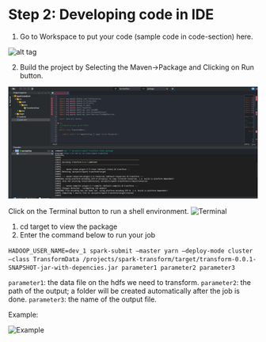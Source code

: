 # Step 2: Developing code in IDE
1. Go to Workspace to put your code (sample code in code-section) here.

![alt tag](https://github.com/CiscoDevNet/data-dev-learning-labs/blob/master/labs/net-data-ingest-trans/assets/images/ide1.png?raw=true)

2. Build the project by Selecting the Maven->Package and Clicking on Run button.

![alt tag](https://github.com/prakdutt/data-dev-learning-labs/blob/master/labs/net-data-ingest-trans/assets/images/build.png?raw=true)


Click on the Terminal button to run a shell environment.
![Terminal](/posts/files/net-data-ingest-trans/assets/images/ide2.png)

1. cd target to view the package
1. Enter the command below to run your job

`HADOOP_USER_NAME=dev_1 spark-submit –master yarn –deploy-mode cluster –class TransformData /projects/spark-transform/target/transform-0.0.1-SNAPSHOT-jar-with-depencies.jar parameter1 parameter2 parameter3`

`parameter1`: the data file on the hdfs we need to transform.
`parameter2`: the path of the output; a folder will be created automatically after the job is done.
`parameter3`: the name of the output file.

Example:

![Example](/posts/files/net-data-ingest-trans/assets/images/output1.png)
